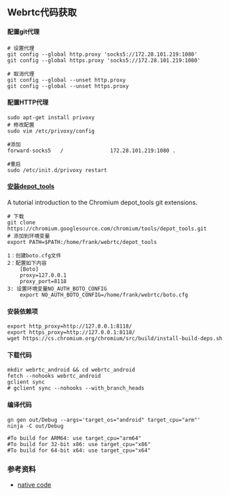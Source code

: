 ## Webrtc代码获取

#### 配置git代理

```shell
# 设置代理
git config --global http.proxy 'socks5://172.28.101.219:1080'
git config --global https.proxy 'socks5://172.28.101.219:1080'

# 取消代理
git config --global --unset http.proxy
git config --global --unset https.proxy
```

#### 配置HTTP代理

```
sudo apt-get install privoxy
# 修改配置
sudo vim /etc/privoxy/config

#添加
forward-socks5   /               172.28.101.219:1080 .

#重启
sudo /etc/init.d/privoxy restart
```

#### [安装depot_tools](http://commondatastorage.googleapis.com/chrome-infra-docs/flat/depot_tools/docs/html/depot_tools_tutorial.html#_setting_up) 

A tutorial introduction to the Chromium depot_tools git extensions.

```shell
# 下载
git clone https://chromium.googlesource.com/chromium/tools/depot_tools.git
# 添加到环境变量
export PATH=$PATH:/home/frank/webrtc/depot_tools

1：创建boto.cfg文件
2：配置如下内容
	[Boto]
	proxy=127.0.0.1
	proxy_port=8118
3: 设置环境变量NO_AUTH_BOTO_CONFIG
    export NO_AUTH_BOTO_CONFIG=/home/frank/webrtc/boto.cfg
```

#### 安装依赖项

```shell
export http_proxy=http://127.0.0.1:8118/
export https_proxy=http://127.0.0.1:8118/
wget https://cs.chromium.org/chromium/src/build/install-build-deps.sh
```

#### 下载代码

```shell
mkdir webrtc_android && cd webrtc_android
fetch --nohooks webrtc_android
gclient sync 
# gclient sync --nohooks --with_branch_heads
```

#### 编译代码

```shell
gn gen out/Debug --args='target_os="android" target_cpu="arm"'
ninja -C out/Debug

#To build for ARM64: use target_cpu="arm64"
#To build for 32-bit x86: use target_cpu="x86"
#To build for 64-bit x64: use target_cpu="x64"
```

### 参考资料

+ [native code](https://webrtc.org/native-code/android/)